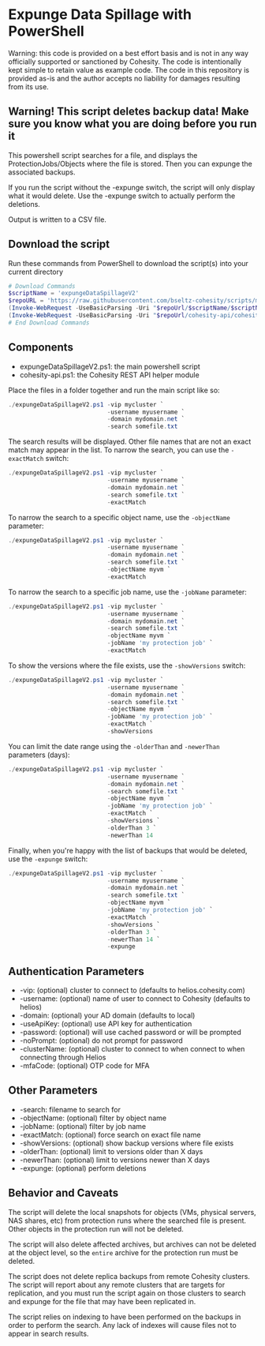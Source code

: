 # Expunge Data Spillage with PowerShell

Warning: this code is provided on a best effort basis and is not in any way officially supported or sanctioned by Cohesity. The code is intentionally kept simple to retain value as example code. The code in this repository is provided as-is and the author accepts no liability for damages resulting from its use.

## Warning! This script deletes backup data! Make sure you know what you are doing before you run it

This powershell script searches for a file, and displays the ProtectionJobs/Objects where the file is stored. Then you can expunge the associated backups.

If you run the script without the -expunge switch, the script will only display what it would delete. Use the -expunge switch to actually perform the deletions.

Output is written to a CSV file.

## Download the script

Run these commands from PowerShell to download the script(s) into your current directory

```powershell
# Download Commands
$scriptName = 'expungeDataSpillageV2'
$repoURL = 'https://raw.githubusercontent.com/bseltz-cohesity/scripts/master/powershell'
(Invoke-WebRequest -UseBasicParsing -Uri "$repoUrl/$scriptName/$scriptName.ps1").content | Out-File "$scriptName.ps1"; (Get-Content "$scriptName.ps1") | Set-Content "$scriptName.ps1"
(Invoke-WebRequest -UseBasicParsing -Uri "$repoUrl/cohesity-api/cohesity-api.ps1").content | Out-File cohesity-api.ps1; (Get-Content cohesity-api.ps1) | Set-Content cohesity-api.ps1
# End Download Commands
```

## Components

* expungeDataSpillageV2.ps1: the main powershell script
* cohesity-api.ps1: the Cohesity REST API helper module

Place the files in a folder together and run the main script like so:

```powershell
./expungeDataSpillageV2.ps1 -vip mycluster `
                            -username myusername `
                            -domain mydomain.net `
                            -search somefile.txt
```

The search results will be displayed. Other file names that are not an exact match may appear in the list. To narrow the search, you can use the `-exactMatch` switch:

```powershell
./expungeDataSpillageV2.ps1 -vip mycluster `
                            -username myusername `
                            -domain mydomain.net `
                            -search somefile.txt `
                            -exactMatch
```

To narrow the search to a specific object name, use the `-objectName` parameter:

```powershell
./expungeDataSpillageV2.ps1 -vip mycluster `
                            -username myusername `
                            -domain mydomain.net `
                            -search somefile.txt `
                            -objectName myvm `
                            -exactMatch
```

To narrow the search to a specific job name, use the `-jobName` parameter:

```powershell
./expungeDataSpillageV2.ps1 -vip mycluster `
                            -username myusername `
                            -domain mydomain.net `
                            -search somefile.txt `
                            -objectName myvm `
                            -jobName 'my protection job' `
                            -exactMatch
```

To show the versions where the file exists, use the `-showVersions` switch:

```powershell
./expungeDataSpillageV2.ps1 -vip mycluster `
                            -username myusername `
                            -domain mydomain.net `
                            -search somefile.txt `
                            -objectName myvm `
                            -jobName 'my protection job' `
                            -exactMatch `
                            -showVersions
```

You can limit the date range using the `-olderThan` and `-newerThan` parameters (days):

```powershell
./expungeDataSpillageV2.ps1 -vip mycluster `
                            -username myusername `
                            -domain mydomain.net `
                            -search somefile.txt `
                            -objectName myvm `
                            -jobName 'my protection job' `
                            -exactMatch `
                            -showVersions `
                            -olderThan 3 `
                            -newerThan 14
```

Finally, when you're happy with the list of backups that would be deleted, use the `-expunge` switch:

```powershell
./expungeDataSpillageV2.ps1 -vip mycluster `
                            -username myusername `
                            -domain mydomain.net `
                            -search somefile.txt `
                            -objectName myvm `
                            -jobName 'my protection job' `
                            -exactMatch `
                            -showVersions `
                            -olderThan 3 `
                            -newerThan 14 `
                            -expunge
```

## Authentication Parameters

* -vip: (optional) cluster to connect to (defaults to helios.cohesity.com)
* -username: (optional) name of user to connect to Cohesity (defaults to helios)
* -domain: (optional) your AD domain (defaults to local)
* -useApiKey: (optional) use API key for authentication
* -password: (optional) will use cached password or will be prompted
* -noPrompt: (optional) do not prompt for password
* -clusterName: (optional) cluster to connect to when connect to when connecting through Helios
* -mfaCode: (optional) OTP code for MFA

## Other Parameters

* -search: filename to search for
* -objectName: (optional) filter by object name
* -jobName: (optional) filter by job name
* -exactMatch: (optional) force search on exact file name
* -showVersions: (optional) show backup versions where file exists
* -olderThan: (optional) limit to versions older than X days
* -newerThan: (optional) limit to versions newer than X days
* -expunge: (optional) perform deletions

## Behavior and Caveats

The script will delete the local snapshots for objects (VMs, physical servers, NAS shares, etc) from protection runs where the searched file is present. Other objects in the protection run will not be deleted.

The script will also delete affected archives, but archives can not be deleted at the object level, so the `entire` archive for the protection run must be deleted.

The script does not delete replica backups from remote Cohesity clusters. The script will report about any remote clusters that are targets for replication, and you must run the script again on those clusters to search and expunge for the file that may have been replicated in.

The script relies on indexing to have been performed on the backups in order to perform the search. Any lack of indexes will cause files not to appear in search results.
